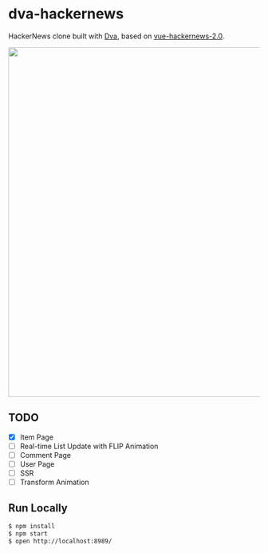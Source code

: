 # dva-hackernews

HackerNews clone built with [Dva](https://github.com/dvajs/dva), based on [vue-hackernews-2.0](https://github.com/vuejs/vue-hackernews-2.0).

<p align="center">
  <img src="https://zos.alipayobjects.com/rmsportal/XUTutezexphTbgs.png" width="700" />
</p>

## TODO

- [x] Item Page
- [ ] Real-time List Update with FLIP Animation
- [ ] Comment Page
- [ ] User Page
- [ ] SSR
- [ ] Transform Animation

## Run Locally

```bash
$ npm install
$ npm start
$ open http://localhost:8989/
```
